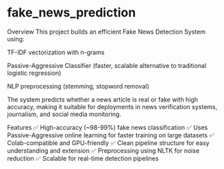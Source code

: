 # fake_news_prediction

 Overview
This project builds an efficient Fake News Detection System using:

TF-IDF vectorization with n-grams

Passive-Aggressive Classifier (faster, scalable alternative to traditional logistic regression)

NLP preprocessing (stemming, stopword removal)

The system predicts whether a news article is real or fake with high accuracy, making it suitable for deployments in news verification systems, journalism, and social media monitoring.

 Features
 ✅ High-accuracy (~98-99%) fake news classification
 ✅ Uses Passive-Aggressive online learning for faster training on large datasets
 ✅ Colab-compatible and GPU-friendly
 ✅ Clean pipeline structure for easy understanding and extension
 ✅ Preprocessing using NLTK for noise reduction
 ✅ Scalable for real-time detection pipelines
